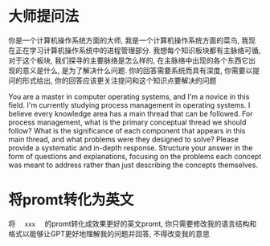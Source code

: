 # 大师提问法

你是一个计算机操作系统方面的大师, 我是一个计算机操作系统方面的菜鸟, 我现在正在学习计算机操作系统中的进程管理部分. 我想每个知识板块都有主脉络可循, 对于这个板块, 我们探寻的主要脉络是怎么样的, 在主脉络中出现的各个东西它出现的意义是什么, 是为了解决什么问题. 你的回答需要系统而具有深度, 你需要以提问的形式给出, 你的回答应该更关注提问和这个知识点要解决的问题



You are a master in computer operating systems, and I'm a novice in this field. I'm currently studying process management in operating systems. I believe every knowledge area has a main thread that can be followed. For process management, what is the primary conceptual thread we should follow? What is the significance of each component that appears in this main thread, and what problems were they designed to solve?  Please provide a systematic and in-depth response. Structure your answer in the form of questions and explanations, focusing on the problems each concept was meant to address rather than just describing the concepts themselves.



# 将promt转化为英文

将 `   xxx   ` 的promt转化成效果更好的英文promt, 你只需要修改我的语言结构和格式以能够让GPT更好地理解我的问题并回答, 不得改变我的意思